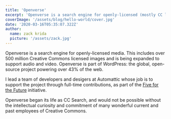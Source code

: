 ```yaml
---
title: 'Openverse'
excerpt: 'Openverse is a search engine for openly-licensed (mostly CC licensed) media that I help build at Automattic.'
coverImage: '/assets/blog/hello-world/cover.jpg'
date: '2020-03-16T05:35:07.322Z'
author:
  name: zack krida
  picture: '/assets/zack.jpg'
---
```


Openverse is a search engine for openly-licensed media. This includes over 500 million Creative Commons licensed images and is being expanded to support audio and video. Openverse is part of WordPress: the global, open-source project powering over 43% of the web.

I lead a team of developers and desigers at Automattic whose job is to support the project through full-time contributions, as part of the [Five for the Future](https://wordpress.org/five-for-the-future/) initiative.

Openverse began its life as CC Search, and would not be possible without the intellectual curiosity and commitment of many wonderful current and past employees of Creative Commons.
